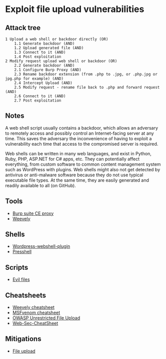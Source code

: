 # Exploit file upload vulnerabilities

## Attack tree

```text
1 Upload a web shell or backdoor directly (OR)
    1.1 Generate backdoor (AND)
    1.2 Upload generated file (AND)
    1.3 Connect to it (AND)
    1.4 Post exploitation
2 Modify request upload web shell or backdoor (OR)
    2.2 Generate backdoor (AND)
    2.1 Configure Burp Proxy (AND)
    2.3 Rename backdoor extension (from .php to .jpg, or .php.jpg or jpg.php for example) (AND)
    2.4 Intercept Upload (AND)
    2.5 Modify request - rename file back to .php and forward request (AND)
    2.6 Connect to it (AND)
    2.7 Post exploitation  
```

## Notes

A web shell script usually contains a backdoor, which allows an adversary to remotely access and 
possibly control an Internet-facing server at any time. This saves the adversary the 
inconvenience of having to exploit a vulnerability each time that access to the compromised server 
is required.

Web shells can be written in many web languages, and exist in Python, Ruby, PHP, ASP.NET for C# apps, etc. 
They can potentially affect everything, from custom software to common content management system such as WordPress 
with plugins. Web shells might also not get detected by antivirus or anti-malware software because they do not use
typical executable file types. At the same time, they are easily generated and readily available
to all (on GitHub).

## Tools
* [Burp suite CE proxy](https://portswigger.net/burp/documentation/desktop/getting-started/intercepting-http-traffic)
* [Weevely](https://www.blackhatethicalhacking.com/tools/weevely/)

## Shells
* [Wordpress-webshell-plugin](https://github.com/p0dalirius/Wordpress-webshell-plugin/)
* [Presshell](https://github.com/scheatkode/presshell)

## Scripts
* [Evil files](https://github.com/tymyrddin/nirridit)

## Cheatsheets
* [Weevely cheatsheet](cheatsheets:docs/payloads/weevely)
* [MSFvenom cheatsheet](https://www.offensive-security.com/metasploit-unleashed/Msfvenom/)
* [OWASP Unrestricted File Upload](https://owasp.org/www-community/vulnerabilities/Unrestricted_File_Upload)
* [Web-Sec-CheatSheet](https://github.com/imran-parray/Web-Sec-CheatSheet/blob/master/File-Upload-test.txt)

## Mitigations
* [File upload](app-mitigations:docs/coding/File-upload)